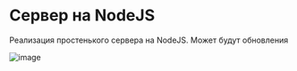 # Сервер на NodeJS
Реализация простенького сервера на NodeJS. Может будут обновления

![image](https://user-images.githubusercontent.com/73172033/130272967-40a181e0-87c1-445b-b8aa-190a2f0e9620.png)
